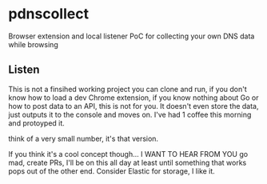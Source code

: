 # pdnscollect
Browser extension and local listener PoC for collecting your own DNS data while browsing

## Listen
This is not a finsihed working project you can clone and run, if you don't know how to load a dev Chrome extension, if you know nothing about Go or how to post data to an API, this is not for you. It doesn't even store the data, just outputs it to the console and moves on. I've had 1 coffee this morning and protoyped it.

think of a very small number, it's that version.

If you think it's a cool concept though... I WANT TO HEAR FROM YOU go mad, create PRs, I'll be on this all day at least until something that works pops out of the other end. Consider Elastic for storage, I like it.
